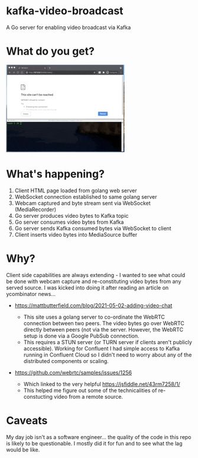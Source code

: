 # kafka-video-broadcast
A Go server for enabling video broadcast via Kafka

# What do you get?
![Video over websocket and Kafka](kafka-websocket-video-shrunk.gif)

# What's happening?
1. Client HTML page loaded from golang web server
1. WebSocket connection established to same golang server
1. Webcam captured and byte stream sent via WebSocket (MediaRecorder)
1. Go server produces video bytes to Kafka topic
1. Go server consumes video bytes from Kafka
1. Go server sends Kafka consumed bytes via WebSocket to client
1. Client inserts video bytes into MediaSource buffer

# Why?
Client side capabilities are always extending - I wanted to see what could be done with webcam capture and re-constituting video bytes from any served source. I was kicked into doing it after reading an article on ycombinator news...

- https://mattbutterfield.com/blog/2021-05-02-adding-video-chat
    - This site uses a golang server to co-ordinate the WebRTC connection between two peers. The video bytes go over WebRTC directly between peers (not via the server. However, the WebRTC setup is done via a Google PubSub connection.
    - This requires a STUN server (or TURN server if clients aren't publicly accessible). Working for Confluent I had simple access to Kafka running in Confluent Cloud so I didn't need to worry about any of the distributed components or scaling.

- https://github.com/webrtc/samples/issues/1256
    - Which linked to the very helpful https://jsfiddle.net/43rm7258/1/
    - This helped me figure out some of the technicalities of re-constucting video from a remote source.

# Caveats
My day job isn't as a software engineer... the quality of the code in this repo is likely to be questionable. I mostly did it for fun and to see what the lag would be like.